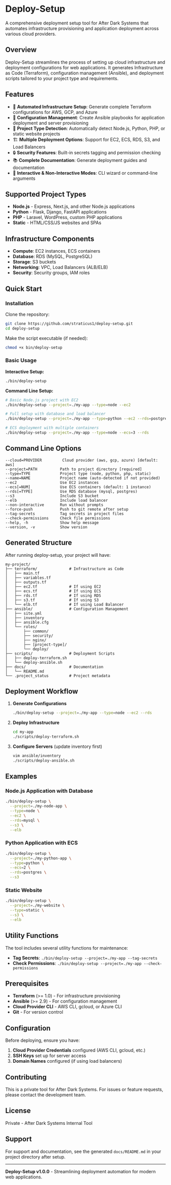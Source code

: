 # Deploy-Setup

A comprehensive deployment setup tool for After Dark Systems that automates infrastructure provisioning and application deployment across various cloud providers.

## Overview

Deploy-Setup streamlines the process of setting up cloud infrastructure and deployment configurations for web applications. It generates Infrastructure as Code (Terraform), configuration management (Ansible), and deployment scripts tailored to your project type and requirements.

## Features

- 🚀 **Automated Infrastructure Setup**: Generate complete Terraform configurations for AWS, GCP, and Azure
- 🔧 **Configuration Management**: Create Ansible playbooks for application deployment and server provisioning
- 🎯 **Project Type Detection**: Automatically detect Node.js, Python, PHP, or static website projects
- 🏗️ **Multiple Deployment Options**: Support for EC2, ECS, RDS, S3, and Load Balancers
- 🔒 **Security Features**: Built-in secrets tagging and permission checking
- 📚 **Complete Documentation**: Generate deployment guides and documentation
- 🤖 **Interactive & Non-Interactive Modes**: CLI wizard or command-line arguments

## Supported Project Types

- **Node.js** - Express, Next.js, and other Node.js applications
- **Python** - Flask, Django, FastAPI applications
- **PHP** - Laravel, WordPress, custom PHP applications
- **Static** - HTML/CSS/JS websites and SPAs

## Infrastructure Components

- **Compute**: EC2 instances, ECS containers
- **Database**: RDS (MySQL, PostgreSQL)
- **Storage**: S3 buckets
- **Networking**: VPC, Load Balancers (ALB/ELB)
- **Security**: Security groups, IAM roles

## Quick Start

### Installation

Clone the repository:
```bash
git clone https://github.com/straticus1/deploy-setup.git
cd deploy-setup
```

Make the script executable (if needed):
```bash
chmod +x bin/deploy-setup
```

### Basic Usage

**Interactive Setup:**
```bash
./bin/deploy-setup
```

**Command Line Setup:**
```bash
# Basic Node.js project with EC2
./bin/deploy-setup --project=./my-app --type=node --ec2

# Full setup with database and load balancer
./bin/deploy-setup --project=./my-app --type=python --ec2 --rds=postgres --elb --s3

# ECS deployment with multiple containers
./bin/deploy-setup --project=./my-app --type=node --ecs=3 --rds
```

## Command Line Options

```
--cloud=PROVIDER         Cloud provider (aws, gcp, azure) [default: aws]
--project=PATH          Path to project directory [required]
--type=TYPE             Project type (node, python, php, static)
--name=NAME             Project name (auto-detected if not provided)
--ec2                   Use EC2 instances
--ecs[=NUM]             Use ECS containers (default: 1 instance)
--rds[=TYPE]            Use RDS database (mysql, postgres)
--s3                    Include S3 bucket
--elb                   Include load balancer
--non-interactive       Run without prompts
--force-push            Push to git remote after setup
--tag-secrets           Tag secrets in project files
--check-permissions     Check file permissions
--help, -h              Show help message
--version, -v           Show version
```

## Generated Structure

After running deploy-setup, your project will have:

```
my-project/
├── terraform/              # Infrastructure as Code
│   ├── main.tf
│   ├── variables.tf
│   ├── outputs.tf
│   ├── ec2.tf              # If using EC2
│   ├── ecs.tf              # If using ECS
│   ├── rds.tf              # If using RDS
│   ├── s3.tf               # If using S3
│   └── elb.tf              # If using Load Balancer
├── ansible/                # Configuration Management
│   ├── site.yml
│   ├── inventory
│   ├── ansible.cfg
│   └── roles/
│       ├── common/
│       ├── security/
│       ├── nginx/
│       ├── [project-type]/
│       └── deploy/
├── scripts/                # Deployment Scripts
│   ├── deploy-terraform.sh
│   └── deploy-ansible.sh
├── docs/                   # Documentation
│   └── README.md
└── .project_status         # Project metadata
```

## Deployment Workflow

1. **Generate Configurations**
   ```bash
   ./bin/deploy-setup --project=./my-app --type=node --ec2 --rds
   ```

2. **Deploy Infrastructure**
   ```bash
   cd my-app
   ./scripts/deploy-terraform.sh
   ```

3. **Configure Servers** (update inventory first)
   ```bash
   vim ansible/inventory
   ./scripts/deploy-ansible.sh
   ```

## Examples

### Node.js Application with Database
```bash
./bin/deploy-setup \
  --project=./my-node-app \
  --type=node \
  --ec2 \
  --rds=mysql \
  --s3 \
  --elb
```

### Python Application with ECS
```bash
./bin/deploy-setup \
  --project=./my-python-app \
  --type=python \
  --ecs=2 \
  --rds=postgres \
  --s3
```

### Static Website
```bash
./bin/deploy-setup \
  --project=./my-website \
  --type=static \
  --s3 \
  --elb
```

## Utility Functions

The tool includes several utility functions for maintenance:

- **Tag Secrets**: `./bin/deploy-setup --project=./my-app --tag-secrets`
- **Check Permissions**: `./bin/deploy-setup --project=./my-app --check-permissions`

## Prerequisites

- **Terraform** (>= 1.0) - For infrastructure provisioning
- **Ansible** (>= 2.9) - For configuration management
- **Cloud Provider CLI** - AWS CLI, gcloud, or Azure CLI
- **Git** - For version control

## Configuration

Before deploying, ensure you have:

1. **Cloud Provider Credentials** configured (AWS CLI, gcloud, etc.)
2. **SSH Keys** set up for server access
3. **Domain Names** configured (if using load balancers)

## Contributing

This is a private tool for After Dark Systems. For issues or feature requests, please contact the development team.

## License

Private - After Dark Systems Internal Tool

## Support

For support and documentation, see the generated `docs/README.md` in your project directory after setup.

---

**Deploy-Setup v1.0.0** - Streamlining deployment automation for modern web applications.